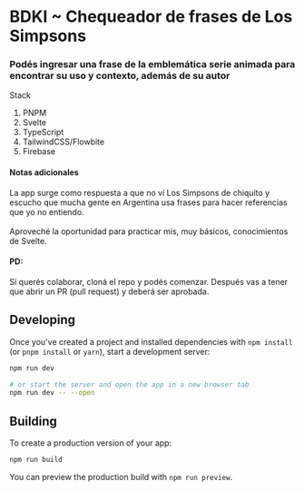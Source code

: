 <h1>BDKI ~ Chequeador de frases de Los Simpsons</h1>
<h3>Podés ingresar una frase de la emblemática serie animada para encontrar su uso y contexto, además de su autor</h3>

<p>Stack</p>
<ol>
    <li>PNPM</li>
    <li>Svelte</li>
    <li>TypeScript</li>
    <li>TailwindCSS/Flowbite</li>
    <li>Firebase</li>
</ol>

<h4>Notas adicionales</h4>
<p>
    La app surge como respuesta a que no ví Los Simpsons de chiquito y escucho que mucha gente en Argentina usa frases para hacer referencias que yo no entiendo. 
    <br></br>
    Aproveché la oportunidad para practicar mis, muy básicos, conocimientos de Svelte.
</p>

<h4>PD:</h4>
<p>
    Si querés colaborar, cloná el repo y podés comenzar. Después vas a tener que abrir un PR (pull request) y deberá ser aprobada.
</p>





## Developing

Once you've created a project and installed dependencies with `npm install` (or `pnpm install` or `yarn`), start a development server:

```bash
npm run dev

# or start the server and open the app in a new browser tab
npm run dev -- --open
```

## Building

To create a production version of your app:

```bash
npm run build
```

You can preview the production build with `npm run preview`.